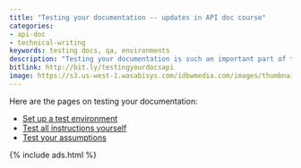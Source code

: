 ```yaml
---
title: "Testing your documentation -- updates in API doc course"
categories:
- api-doc
- technical-writing
keywords: testing docs, qa, environments
description: "Testing your documentation is such an important part of tech writing that I decided to expand the sections on testing docs in my API doc course. I actually grouped these pages into their own section, amplifying the content with more detail and better organization."
bitlink: http://bit.ly/testingyourdocsapi
image: https://s3.us-west-1.wasabisys.com/idbwmedia.com/images/thumbnails/testinginlab.png
---
```


Here are the pages on testing your documentation:

* [Set up a test environment](https://idratherbewriting.com/learnapidoc/testingdocs_test_environment.html)
* [Test all instructions yourself](https://idratherbewriting.com/learnapidoc/testingdocs_test_your_instructions.html)
* [Test your assumptions](https://idratherbewriting.com/learnapidoc/testingdocs_testing_assumptions.html)

{% include ads.html %}
